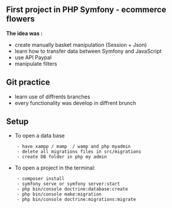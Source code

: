 ## First project in PHP Symfony - ecommerce flowers


**The idea was :**
- create manually basket manipulation (Session + Json)
- learn how to transfer data between Symfony and JavaScript
- use API Paypal
- manipulate filters 

## Git practice
- learn use of diffrents branches
- every functionality was develop in diffrent brunch


## Setup

- To open a data base
```
    - have xampp / mamp  / wamp and php myadmin
    - delete all migrations files in src/migrations
    - create DB folder in php my admin
```

- To open a project in the terminal:
```
    - composer install
    - symfony serve or symfony server:start
    - php bin/console doctrine:database:create 
    - php bin/console make:migration 
    - php bin/console doctrine:migrations:migrate 
```

